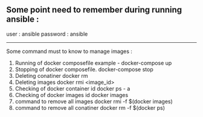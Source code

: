 Some point need to remember during running ansible :
-----------------
user : ansible
password : ansible

-----------------
Some command must to know to manage images :

1. Running of docker composefile
          example - docker-compose up
2. Stopping of docker composefile.
          docker-compose stop
3. Deleting conatiner 
          docker rm <conatiner id>
4. Deleting images
          docker rmi <image_id>
5. Checking of docker container id
          docker ps - a
6. Checking of docker images id
          docker images
7. command to remove all images
          docker rmi -f $(docker images)
8. command to remove all conatiner 
          docker rm -f $(docker ps)
